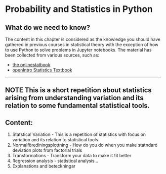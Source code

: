 # Probability and Statistics in Python

## What do we need to know?  

The content in this chapter is considered as the knowledge you should have gathered in previous courses in statistical theory with the exception of how to use Python to solve problems in Jupyter notebooks. The material has been collected from various sources, such as: 

- [the onlinestatbook](https://onlinestatbook.com/2/index.html)
- [openIntro Statistics Textbook](https://www.openintro.org/book/stat/)
   

---
**NOTE**
This is a short repetition about statistics arising from understanding variation and its relation to some fundamental statistical tools.  
---

## Content: 

1. Statstical Variation - This is a repetition of statistics with focus on variation and its relation to statistical tools 
2. Normalföredlningsplottning - How do you do when you make statndard deviation plots from factorial trials
3. Transformations - Transform your data to make it fit better 
4. Regression analysis - statistical analysis... 
5. Explanations and beteckningar 
